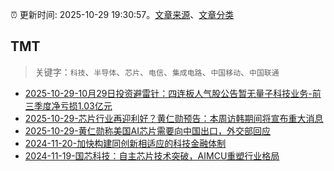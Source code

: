 :alarm_clock: 更新时间: 2025-10-29 19:30:57。[文章来源](/README.md)、[文章分类](/TAGS.md)

## TMT


> 关键字：`科技`、`半导体`、`芯片`、`电信`、`集成电路`、`中国移动`、`中国联通`



- [2025-10-29-10月29日投资避雷针：四连板人气股公告暂无量子科技业务-前三季度净亏损1.03亿元](https://www.cls.cn/detail/2184158) 
- [2025-10-29-芯片行业再迎利好？黄仁勋预告：本周访韩期间将宣布重大消息](https://www.cls.cn/detail/2184392) 
- [2025-10-29-黄仁勋称美国AI芯片需要向中国出口，外交部回应](https://www.cls.cn/detail/2184651) 
- [2024-11-20-加快构建同创新相适应的科技金融体制](https://xueqiu.com/9193403816/313561745) 
- [2024-11-19-国芯科技：自主芯片技术突破，AIMCU重塑行业格局](https://xueqiu.com/8151841495/313402043) 

